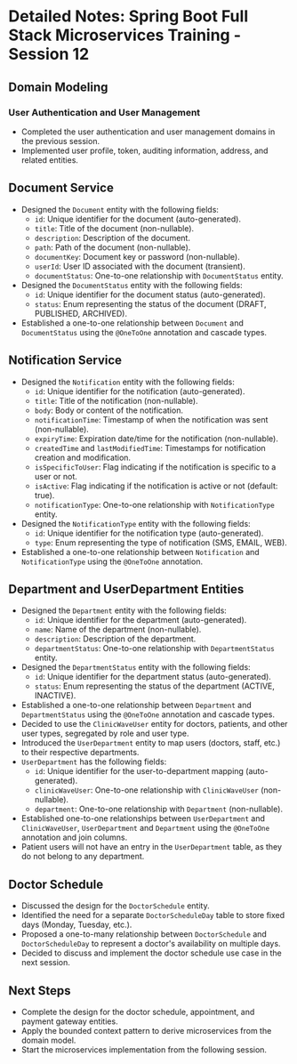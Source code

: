 # Detailed Notes: Spring Boot Full Stack Microservices Training - Session 12

## Domain Modeling

### User Authentication and User Management

- Completed the user authentication and user management domains in the previous session.
- Implemented user profile, token, auditing information, address, and related entities.

## Document Service

- Designed the `Document` entity with the following fields:
  - `id`: Unique identifier for the document (auto-generated).
  - `title`: Title of the document (non-nullable).
  - `description`: Description of the document.
  - `path`: Path of the document (non-nullable).
  - `documentKey`: Document key or password (non-nullable).
  - `userId`: User ID associated with the document (transient).
  - `documentStatus`: One-to-one relationship with `DocumentStatus` entity.
- Designed the `DocumentStatus` entity with the following fields:
  - `id`: Unique identifier for the document status (auto-generated).
  - `status`: Enum representing the status of the document (DRAFT, PUBLISHED, ARCHIVED).
- Established a one-to-one relationship between `Document` and `DocumentStatus` using the `@OneToOne` annotation and cascade types.

## Notification Service

- Designed the `Notification` entity with the following fields:
  - `id`: Unique identifier for the notification (auto-generated).
  - `title`: Title of the notification (non-nullable).
  - `body`: Body or content of the notification.
  - `notificationTime`: Timestamp of when the notification was sent (non-nullable).
  - `expiryTime`: Expiration date/time for the notification (non-nullable).
  - `createdTime` and `lastModifiedTime`: Timestamps for notification creation and modification.
  - `isSpecificToUser`: Flag indicating if the notification is specific to a user or not.
  - `isActive`: Flag indicating if the notification is active or not (default: true).
  - `notificationType`: One-to-one relationship with `NotificationType` entity.
- Designed the `NotificationType` entity with the following fields:
  - `id`: Unique identifier for the notification type (auto-generated).
  - `type`: Enum representing the type of notification (SMS, EMAIL, WEB).
- Established a one-to-one relationship between `Notification` and `NotificationType` using the `@OneToOne` annotation.

## Department and UserDepartment Entities

- Designed the `Department` entity with the following fields:
  - `id`: Unique identifier for the department (auto-generated).
  - `name`: Name of the department (non-nullable).
  - `description`: Description of the department.
  - `departmentStatus`: One-to-one relationship with `DepartmentStatus` entity.
- Designed the `DepartmentStatus` entity with the following fields:
  - `id`: Unique identifier for the department status (auto-generated).
  - `status`: Enum representing the status of the department (ACTIVE, INACTIVE).
- Established a one-to-one relationship between `Department` and `DepartmentStatus` using the `@OneToOne` annotation and cascade types.
- Decided to use the `ClinicWaveUser` entity for doctors, patients, and other user types, segregated by role and user type.
- Introduced the `UserDepartment` entity to map users (doctors, staff, etc.) to their respective departments.
- `UserDepartment` has the following fields:
    - `id`: Unique identifier for the user-to-department mapping (auto-generated).
    - `clinicWaveUser`: One-to-one relationship with `ClinicWaveUser` (non-nullable).
    - `department`: One-to-one relationship with `Department` (non-nullable).
- Established one-to-one relationships between `UserDepartment` and `ClinicWaveUser`, `UserDepartment` and `Department` using the `@OneToOne` annotation and join columns.
- Patient users will not have an entry in the `UserDepartment` table, as they do not belong to any department.

## Doctor Schedule

- Discussed the design for the `DoctorSchedule` entity.
- Identified the need for a separate `DoctorScheduleDay` table to store fixed days (Monday, Tuesday, etc.).
- Proposed a one-to-many relationship between `DoctorSchedule` and `DoctorScheduleDay` to represent a doctor's availability on multiple days.
- Decided to discuss and implement the doctor schedule use case in the next session.

## Next Steps

- Complete the design for the doctor schedule, appointment, and payment gateway entities.
- Apply the bounded context pattern to derive microservices from the domain model.
- Start the microservices implementation from the following session.